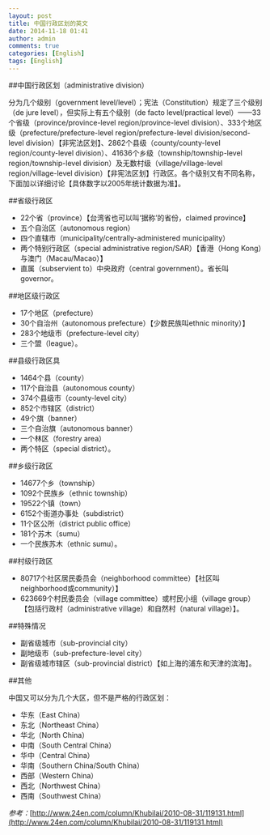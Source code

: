 ```yaml
---
layout: post
title: 中国行政区划的英文
date: 2014-11-18 01:41
author: admin
comments: true
categories: [English]
tags: [English]
---
```


##中国行政区划（administrative division）

分为几个级别（government level/level）；宪法（Constitution）规定了三个级别（de jure level），但实际上有五个级别（de facto level/practical level）——33个省级（province/province-level region/province-level division）、333个地区级（prefecture/prefecture-level region/prefecture-level division/second-level division）【非宪法区划】、2862个县级（county/county-level region/county-level division）、41636个乡级（township/township-level region/township-level division）及无数村级（village/village-level region/village-level division）【非宪法区划】行政区。各个级别又有不同名称，下面加以详细讨论【具体数字以2005年统计数据为准】。

<!-- more -->

##省级行政区

* 22个省（province）【台湾省也可以叫‘据称’的省份，claimed province】
* 五个自治区（autonomous region）
* 四个直辖市（municipality/centrally-administered municipality）
* 两个特别行政区（special administrative region/SAR）【香港（Hong Kong）与澳门（Macau/Macao）】
* 直属（subservient to）中央政府（central government）。省长叫governor。

##地区级行政区

* 17个地区（prefecture）
* 30个自治州（autonomous prefecture）【少数民族叫ethnic minority）】
* 283个地级市（prefecture-level city）
* 三个盟（league）。
 
##县级行政区具

* 1464个县（county）
* 117个自治县（autonomous county）
* 374个县级市（county-level  city）
* 852个市辖区（district）
* 49个旗（banner）
* 三个自治旗（autonomous banner）
* 一个林区（forestry area）
* 两个特区（special district）。

##乡级行政区

* 14677个乡（township）
* 1092个民族乡（ethnic township）
* 19522个镇（town）
* 6152个街道办事处（subdistrict）
* 11个区公所（district public office）
* 181个苏木（sumu）
* 一个民族苏木（ethnic sumu）。

##村级行政区

* 80717个社区居民委员会（neighborhood committee）【社区叫neighborhood或community）】
* 623669个村民委员会（village committee）或村民小组（village group）【包括行政村（administrative village）和自然村（natural village）】。

##特殊情况

* 副省级城市（sub-provincial city）
* 副地级市（sub-prefecture-level city）
* 副省级城市辖区（sub-provincial district）【如上海的浦东和天津的滨海】。

##其他

中国又可以分为几个大区，但不是严格的行政区划：

* 华东（East China） 
* 东北（Northeast China） 
* 华北（North China） 
* 中南（South Central China） 
* 华中（Central China） 
* 华南（Southern China/South China）
* 西部（Western China） 
* 西北（Northwest China） 
* 西南（Southwest China）



*参考：*[http://www.24en.com/column/Khubilai/2010-08-31/119131.html](http://www.24en.com/column/Khubilai/2010-08-31/119131.html)
